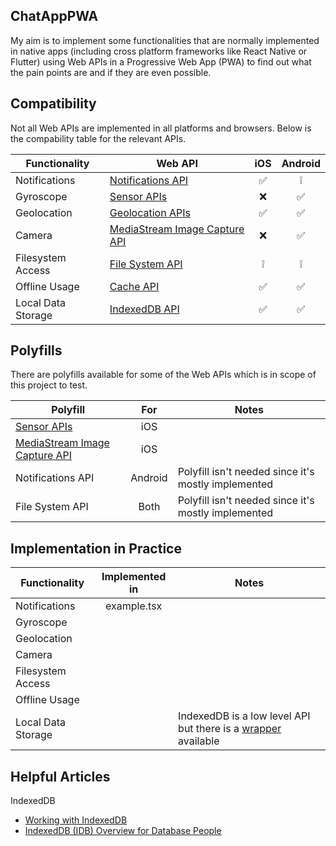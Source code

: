 ## ChatAppPWA

My aim is to implement some functionalities that are normally implemented in native apps (including cross platform frameworks like React Native or Flutter) using Web APIs in a Progressive Web App (PWA) to find out what the pain points are and if they are even possible.

## Compatibility

Not all Web APIs are implemented in all platforms and browsers. Below is the compability table for the relevant APIs.

| Functionality      | Web API                                                                                                         | iOS | Android |
| ------------------ | --------------------------------------------------------------------------------------------------------------- | :-: | :-----: |
| Notifications      | [Notifications API](https://developer.mozilla.org/en-US/docs/Web/API/Notifications_API)                         | ✅  |   ❕    |
| Gyroscope          | [Sensor APIs](https://developer.mozilla.org/en-US/docs/Web/API/Sensor_APIs)                                     | ❌️ |   ✅    |
| Geolocation        | [Geolocation APIs](https://developer.mozilla.org/en-US/docs/Web/API/Geolocation_API)                            | ✅  |   ✅    |
| Camera             | [MediaStream Image Capture API](https://developer.mozilla.org/en-US/docs/Web/API/MediaStream_Image_Capture_API) | ❌  |   ✅    |
| Filesystem Access  | [File System API](https://developer.mozilla.org/en-US/docs/Web/API/File_System_API)                             | ❕  |   ❕    |
| Offline Usage      | [Cache API](https://developer.mozilla.org/en-US/docs/Web/API/Cache)                                             | ✅  |   ✅    |
| Local Data Storage | [IndexedDB API](https://developer.mozilla.org/en-US/docs/Web/API/IndexedDB_API)                                 | ✅  |   ✅    |

## Polyfills

There are polyfills available for some of the Web APIs which is in scope of this project to test.

| Polyfill                                                                                   |   For   | Notes                                               |
| ------------------------------------------------------------------------------------------ | :-----: | --------------------------------------------------- |
| [Sensor APIs](https://github.com/kenchris/sensor-polyfills)                                |   iOS   |                                                     |
| [MediaStream Image Capture API](https://github.com/GoogleChromeLabs/imagecapture-polyfill) |   iOS   |                                                     |
| Notifications API                                                                          | Android | Polyfill isn't needed since it's mostly implemented |
| File System API                                                                            |  Both   | Polyfill isn't needed since it's mostly implemented |

## Implementation in Practice

| Functionality      | Implemented in | Notes                                                                                                 |
| ------------------ | :------------: | ----------------------------------------------------------------------------------------------------- |
| Notifications      |  example.tsx   |                                                                                                       |
| Gyroscope          |                |                                                                                                       |
| Geolocation        |                |                                                                                                       |
| Camera             |                |                                                                                                       |
| Filesystem Access  |                |                                                                                                       |
| Offline Usage      |                |                                                                                                       |
| Local Data Storage |                | IndexedDB is a low level API but there is a [wrapper](https://github.com/jakearchibald/idb) available |

## Helpful Articles

IndexedDB

- [Working with IndexedDB](https://web.dev/articles/indexeddb)
- [IndexedDB (IDB) Overview for Database People](https://chromium.googlesource.com/chromium/src/third_party/+/master/blink/renderer/modules/indexeddb/docs/idb_overview.md)

